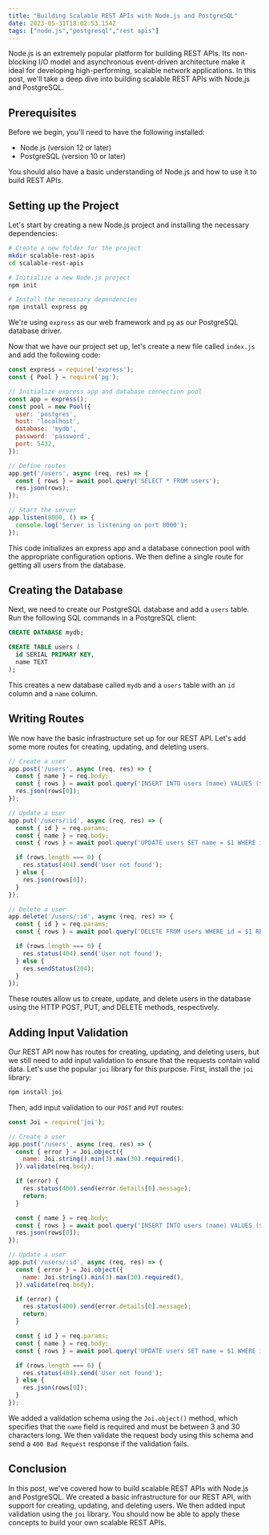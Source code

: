 ```yaml
---
title: "Building Scalable REST APIs with Node.js and PostgreSQL"
date: 2023-05-31T18:02:53.154Z
tags: ["node.js","postgresql","rest apis"]
---
```



Node.js is an extremely popular platform for building REST APIs. Its non-blocking I/O model and asynchronous event-driven architecture make it ideal for developing high-performing, scalable network applications. In this post, we'll take a deep dive into building scalable REST APIs with Node.js and PostgreSQL.

## Prerequisites

Before we begin, you'll need to have the following installed:

- Node.js (version 12 or later)
- PostgreSQL (version 10 or later)

You should also have a basic understanding of Node.js and how to use it to build REST APIs.

## Setting up the Project

Let's start by creating a new Node.js project and installing the necessary dependencies:

```bash
# Create a new folder for the project
mkdir scalable-rest-apis
cd scalable-rest-apis

# Initialize a new Node.js project
npm init

# Install the necessary dependencies
npm install express pg
```

We're using `express` as our web framework and `pg` as our PostgreSQL database driver.

Now that we have our project set up, let's create a new file called `index.js` and add the following code:

```javascript
const express = require('express');
const { Pool } = require('pg');

// Initialize express app and database connection pool
const app = express();
const pool = new Pool({
  user: 'postgres',
  host: 'localhost',
  database: 'mydb',
  password: 'password',
  port: 5432,
});

// Define routes
app.get('/users', async (req, res) => {
  const { rows } = await pool.query('SELECT * FROM users');
  res.json(rows);
});

// Start the server
app.listen(8000, () => {
  console.log('Server is listening on port 8000');
});
```

This code initializes an express app and a database connection pool with the appropriate configuration options. We then define a single route for getting all users from the database.

## Creating the Database

Next, we need to create our PostgreSQL database and add a `users` table. Run the following SQL commands in a PostgreSQL client:

```sql
CREATE DATABASE mydb;

CREATE TABLE users (
  id SERIAL PRIMARY KEY,
  name TEXT
);
```

This creates a new database called `mydb` and a `users` table with an `id` column and a `name` column.

## Writing Routes

We now have the basic infrastructure set up for our REST API. Let's add some more routes for creating, updating, and deleting users.

```javascript
// Create a user
app.post('/users', async (req, res) => {
  const { name } = req.body;
  const { rows } = await pool.query('INSERT INTO users (name) VALUES ($1) RETURNING *', [name]);
  res.json(rows[0]);
});

// Update a user
app.put('/users/:id', async (req, res) => {
  const { id } = req.params;
  const { name } = req.body;
  const { rows } = await pool.query('UPDATE users SET name = $1 WHERE id = $2 RETURNING *', [name, id]);

  if (rows.length === 0) {
    res.status(404).send('User not found');
  } else {
    res.json(rows[0]);
  }
});

// Delete a user
app.delete('/users/:id', async (req, res) => {
  const { id } = req.params;
  const { rows } = await pool.query('DELETE FROM users WHERE id = $1 RETURNING *', [id]);

  if (rows.length === 0) {
    res.status(404).send('User not found');
  } else {
    res.sendStatus(204);
  }
});
```

These routes allow us to create, update, and delete users in the database using the HTTP POST, PUT, and DELETE methods, respectively.

## Adding Input Validation

Our REST API now has routes for creating, updating, and deleting users, but we still need to add input validation to ensure that the requests contain valid data. Let's use the popular `joi` library for this purpose. First, install the `joi` library:

```bash
npm install joi
```

Then, add input validation to our `POST` and `PUT` routes:

```javascript
const Joi = require('joi');

// Create a user
app.post('/users', async (req, res) => {
  const { error } = Joi.object({
    name: Joi.string().min(3).max(30).required(),
  }).validate(req.body);

  if (error) {
    res.status(400).send(error.details[0].message);
    return;
  }

  const { name } = req.body;
  const { rows } = await pool.query('INSERT INTO users (name) VALUES ($1) RETURNING *', [name]);
  res.json(rows[0]);
});

// Update a user
app.put('/users/:id', async (req, res) => {
  const { error } = Joi.object({
    name: Joi.string().min(3).max(30).required(),
  }).validate(req.body);

  if (error) {
    res.status(400).send(error.details[0].message);
    return;
  }

  const { id } = req.params;
  const { name } = req.body;
  const { rows } = await pool.query('UPDATE users SET name = $1 WHERE id = $2 RETURNING *', [name, id]);

  if (rows.length === 0) {
    res.status(404).send('User not found');
  } else {
    res.json(rows[0]);
  }
});
```

We added a validation schema using the `Joi.object()` method, which specifies that the `name` field is required and must be between 3 and 30 characters long. We then validate the request body using this schema and send a `400 Bad Request` response if the validation fails.

## Conclusion

In this post, we've covered how to build scalable REST APIs with Node.js and PostgreSQL. We created a basic infrastructure for our REST API, with support for creating, updating, and deleting users. We then added input validation using the `joi` library. You should now be able to apply these concepts to build your own scalable REST APIs.